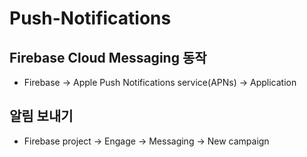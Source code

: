 # Push-Notifications

## Firebase Cloud Messaging 동작
- Firebase -> Apple Push Notifications service(APNs) -> Application

## 알림 보내기
- Firebase project -> Engage -> Messaging -> New campaign
